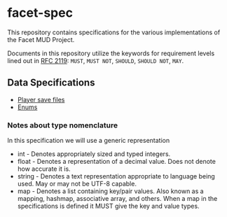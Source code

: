 # facet-spec

This repository contains specifications for the various implementations of the
Facet MUD Project.

Documents in this repository utilize the keywords for requirement levels lined
out in [RFC 2119]: `MUST`, `MUST NOT`, `SHOULD`, `SHOULD NOT`, `MAY`.

## Data Specifications

* [Player save files](./data/players.md)
* [Enums](./data/enums.md)

### Notes about type nomenclature

In this specification we will use a generic representation

* int - Denotes appropriately sized and typed integers.
* float - Denotes a representation of a decimal value. Does not denote how accurate it is.
* string - Denotes a text representation appropriate to language being used. May or may not be UTF-8 capable.
* map - Denotes a list containing key/pair values. Also known as a mapping, hashmap, associative array, and others. When a map in the specifications is defined it MUST give the key and value types.

[RFC 2119]: https://tools.ietf.org/html/rfc2119
